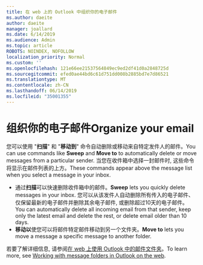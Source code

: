 ```yaml
---
title: 在 web 上的 Outlook 中组织你的电子邮件
ms.author: daeite
author: daeite
manager: joallard
ms.date: 6/14/2019
ms.audience: Admin
ms.topic: article
ROBOTS: NOINDEX, NOFOLLOW
localization_priority: Normal
ms.custom: ''
ms.openlocfilehash: 121e66ee21537564849ec9ed2df41d0a2848725d
ms.sourcegitcommit: efed0ae44bd6c61d751dd008b2885bd7e7d86521
ms.translationtype: MT
ms.contentlocale: zh-CN
ms.lasthandoff: 06/14/2019
ms.locfileid: "35001355"
---
```

# <a name="organize-your-email"></a><span data-ttu-id="03e55-102">组织你的电子邮件</span><span class="sxs-lookup"><span data-stu-id="03e55-102">Organize your email</span></span>

<span data-ttu-id="03e55-103">您可以使用 "**扫描**" 和 "**移动到**" 命令自动删除或移动来自特定发件人的邮件。</span><span class="sxs-lookup"><span data-stu-id="03e55-103">You can use commands like **Sweep** and **Move to** to automatically delete or move messages from a particular sender.</span></span> <span data-ttu-id="03e55-104">当您在收件箱中选择一封邮件时, 这些命令将显示在邮件列表的上方。</span><span class="sxs-lookup"><span data-stu-id="03e55-104">These commands appear above the message list when you select a message in your inbox.</span></span>

- <span data-ttu-id="03e55-105">通过**扫描**可以快速删除收件箱中的邮件。</span><span class="sxs-lookup"><span data-stu-id="03e55-105">**Sweep** lets you quickly delete messages in your inbox.</span></span> <span data-ttu-id="03e55-106">您可以从该发件人自动删除所有传入的电子邮件、仅保留最新的电子邮件并删除其余电子邮件, 或删除超过10天的电子邮件。</span><span class="sxs-lookup"><span data-stu-id="03e55-106">You can automatically delete all incoming email from that sender, keep only the latest email and delete the rest, or delete email older than 10 days.</span></span>
- <span data-ttu-id="03e55-107">**移动以**使您可以将邮件特定邮件移动到另一个文件夹。</span><span class="sxs-lookup"><span data-stu-id="03e55-107">**Move to** lets you move a message a specific message to another folder.</span></span>

<span data-ttu-id="03e55-108">若要了解详细信息, 请参阅[在 web 上使用 Outlook 中的邮件文件夹](https://support.office.com/article/ae0f10d6-54e7-4f29-acd3-78cdc3fdcb9f)。</span><span class="sxs-lookup"><span data-stu-id="03e55-108">To learn more, see [Working with message folders in Outlook on the web](https://support.office.com/article/ae0f10d6-54e7-4f29-acd3-78cdc3fdcb9f).</span></span>